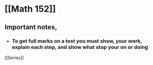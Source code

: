
# [[Math 152]]
## Important notes,
- ### To get full marks on a test you must show, your work, explain each step, and show what stop your on or doing
[[Series]]